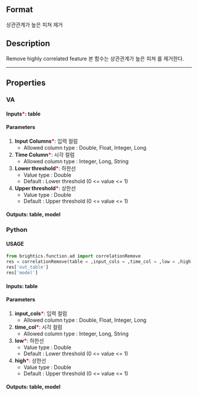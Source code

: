 ## Format

상관관계가 높은 피쳐
 제거

## Description
Remove highly correlated feature
본 함수는 상관관계가 높은 피쳐
를 제거한다. 

---

## Properties
### VA
#### Inputs<b style="color:red">*</b>: table

#### Parameters
1. **Input Columns**<b style="color:red">*</b>: 입력 컬럼
   - Allowed column type : Double, Float, Integer, Long
2. **Time Column**<b style="color:red">*</b>: 시각 컬럼
   - Allowed column type : Integer, Long, String
3. **Lower threshold**<b style="color:red">*</b>: 하한선
   - Value type : Double
   - Default : Lower threshold (0 <= value <= 1)
4. **Upper threshold**<b style="color:red">*</b>: 상한선
   - Value type : Double
   - Default : Upper threshold (0 <= value <= 1)

#### Outputs: table, model

### Python

#### USAGE
```python
from brightics.function.ad import correlationRemove
res = correlationRemove(table = ,input_cols = ,time_col = ,low = ,high = )
res['out_table']
res['model']
```
#### Inputs: table

#### Parameters
1. **input_cols**<b style="color:red">*</b>: 입력 컬럼
   - Allowed column type : Double, Float, Integer, Long
2. **time_col**<b style="color:red">*</b>: 시각 컬럼
   - Allowed column type : Integer, Long, String
3. **low**<b style="color:red">*</b>: 하한선
   - Value type : Double
   - Default : Lower threshold (0 <= value <= 1)
4. **high**<b style="color:red">*</b>: 상한선
   - Value type : Double
   - Default : Upper threshold (0 <= value <= 1)

#### Outputs: table, model


